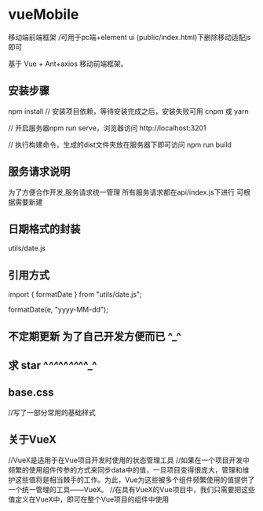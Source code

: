 # vueMobile
移动端前端框架 /可用于pc端+element ui (public/index.html)下删除移动适配js即可

基于 Vue + Ant+axios 移动前端框架。


## 安装步骤


npm install         // 安装项目依赖，等待安装完成之后，安装失败可用 cnpm 或 yarn

// 开启服务器npm run serve，浏览器访问 http://localhost:3201


// 执行构建命令，生成的dist文件夹放在服务器下即可访问
npm run build
## 服务请求说明
为了方便合作开发,服务请求统一管理 所有服务请求都在api/index.js下进行 可根据需要新建

## 日期格式的封装
utils/date.js
## 引用方式
import { formatDate } from "utils/date.js";

formatDate(e, "yyyy-MM-dd");
## 不定期更新 为了自己开发方便而已 ^_^
## 求 star ^_^^_^^_^^_^^_^
## base.css 
 //写了一部分常用的基础样式
 ## 关于VueX
 //VueX是适用于在Vue项目开发时使用的状态管理工具
 //如果在一个项目开发中频繁的使用组件传参的方式来同步data中的值，一旦项目变得很庞大，管理和维护这些值将是相当棘手的工作。为此，Vue为这些被多个组件频繁使用的值提供了一个统一管理的工具——VueX。
 //在具有VueX的Vue项目中，我们只需要把这些值定义在VueX中，即可在整个Vue项目的组件中使用
                             
                          
 
